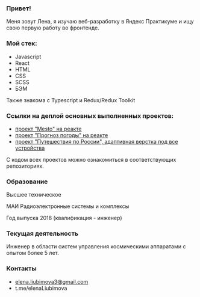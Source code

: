 ### Привет!
Меня зовут Лена, я изучаю веб-разработку в Яндекс Практикуме и ищу свою первую работу во фронтенде.

### Мой стек:
* Javascript
* React
* HTML
* CSS
* SCSS
* БЭМ

Также знакома с Typescript и Redux/Redux Toolkit

### Ссылки на деплой основных выполненных проектов:
* [проект "Mesto" на реакте](https://elenaliubimova.github.io/mesto-react/)
* [проект "Прогноз погоды" на реакте](https://weather-app2.surge.sh/)
* [проект "Путешествия по России", адаптивная верстка под все устройства](https://elenaliubimova.github.io/russian-travel/)

С кодом всех проектов можно ознакомиться в соответствующих репозиториях.

### Образование
Высшее техническое

МАИ Радиоэлектронные системы и комплексы 

Год выпуска 2018 (квалификация - инженер)

### Текущая деятельность
Инженер в области систем управления космическими аппаратами с опытом более 5 лет.

### Контакты
* elena.liubimova3@gmail.com
* t.me/elenaLiubimova
